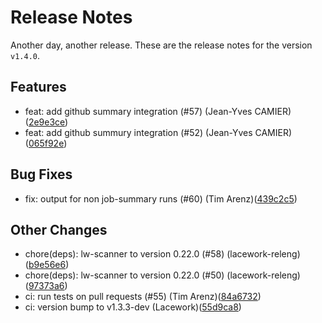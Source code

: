 # Release Notes
Another day, another release. These are the release notes for the version `v1.4.0`.

## Features
* feat: add github summary integration (#57) (Jean-Yves CAMIER)([2e9e3ce](https://github.com/lacework/lw-scanner-action/commit/2e9e3cef38f74485f3700167824d0cb9ced4e12b))
* feat: add github summury integration (#52) (Jean-Yves CAMIER)([065f92e](https://github.com/lacework/lw-scanner-action/commit/065f92eb94c6f58dd9a2397f3e9585d4da123210))
## Bug Fixes
* fix: output for non job-summary runs (#60) (Tim Arenz)([439c2c5](https://github.com/lacework/lw-scanner-action/commit/439c2c55020f12a6fe43a7ba1fb78c798da39f66))
## Other Changes
* chore(deps): lw-scanner to version 0.22.0 (#58) (lacework-releng)([b9e56e6](https://github.com/lacework/lw-scanner-action/commit/b9e56e6aa9a85da60ad046a1bcfd0cafcdffbe4a))
* chore(deps): lw-scanner to version 0.22.0 (#50) (lacework-releng)([97373a6](https://github.com/lacework/lw-scanner-action/commit/97373a6ea94ab890adae000f1a8d59d2bb081dff))
* ci: run tests on pull requests (#55) (Tim Arenz)([84a6732](https://github.com/lacework/lw-scanner-action/commit/84a6732502573b24afce5ed6fb0cbb2a7f8f4a30))
* ci: version bump to v1.3.3-dev (Lacework)([55d9ca8](https://github.com/lacework/lw-scanner-action/commit/55d9ca8274566417ae3bc2f34e880bf8cc61f34e))

